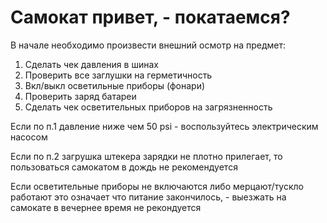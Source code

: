 # Самокат привет, - покатаемся?

В начале необходимо произвести внешний осмотр на предмет:

1. Сделать чек давления в шинах
2. Проверить все заглушки на герметичность
3. Вкл/выкл осветильные приборы (фонари)
4. Проверить заряд батареи
5. Сделать чек осветительных приборов на загрязненность

Если по п.1 давление ниже чем 50 psi - воспользуйтесь электрическим насосом

Если по п.2 загрушка штекера зарядки не плотно прилегает, то пользоваться самокатом в дождь не рекомендуется

Если осветительные приборы не включаются либо мерцают/тускло работают это означает что питание закончилось, - выезжать на самокате в вечернее время не рекондуется

